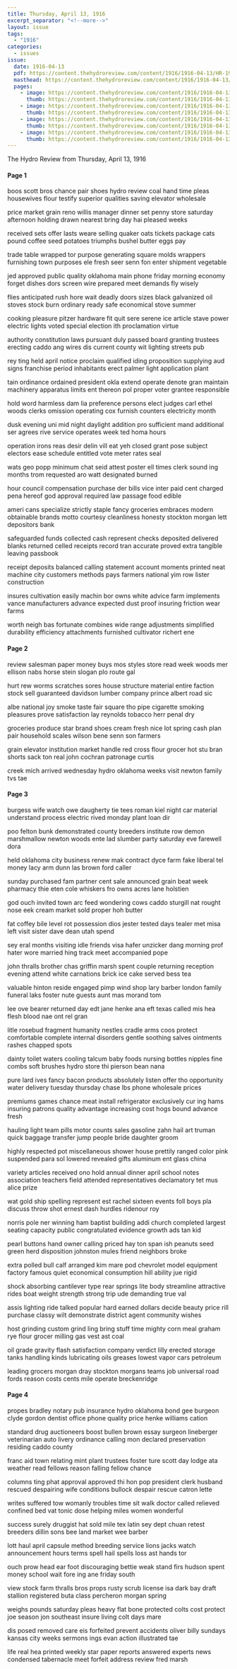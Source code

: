 ```yaml
---
title: Thursday, April 13, 1916
excerpt_separator: "<!--more-->"
layout: issue
tags:
  - "1916"
categories:
  - issues
issue:
  date: 1916-04-13
  pdf: https://content.thehydroreview.com/content/1916/1916-04-13/HR-1916-04-13.pdf
  masthead: https://content.thehydroreview.com/content/1916/1916-04-13/masthead/HR-1916-04-13.jpg
  pages:
    - image: https://content.thehydroreview.com/content/1916/1916-04-13/medium/HR-1916-04-13-01.jpg
      thumb: https://content.thehydroreview.com/content/1916/1916-04-13/thumbnails/HR-1916-04-13-01.jpg
    - image: https://content.thehydroreview.com/content/1916/1916-04-13/medium/HR-1916-04-13-02.jpg
      thumb: https://content.thehydroreview.com/content/1916/1916-04-13/thumbnails/HR-1916-04-13-02.jpg
    - image: https://content.thehydroreview.com/content/1916/1916-04-13/medium/HR-1916-04-13-03.jpg
      thumb: https://content.thehydroreview.com/content/1916/1916-04-13/thumbnails/HR-1916-04-13-03.jpg
    - image: https://content.thehydroreview.com/content/1916/1916-04-13/medium/HR-1916-04-13-04.jpg
      thumb: https://content.thehydroreview.com/content/1916/1916-04-13/thumbnails/HR-1916-04-13-04.jpg
---
```


The Hydro Review from Thursday, April 13, 1916

<!--more-->

<h4>Page 1</h4>
<p>boos scott bros chance pair shoes hydro review coal hand time pleas housewives flour testify superior qualities saving elevator wholesale</p>
<p>price market grain reno willis manager dinner set penny store saturday afternoon holding drawn nearest bring day hai pleased weeks</p>
<p>received sets offer lasts weare selling quaker oats tickets package cats pound coffee seed potatoes triumphs bushel butter eggs pay</p>
<p>trade table wrapped tor purpose generating square molds wrappers furnishing town purposes ele fresh seer senn fon enter shipment vegetable</p>
<p>jed approved public quality oklahoma main phone friday morning economy forget dishes dors screen wire prepared meet demands fly wisely</p>
<p>flies anticipated rush hore wait deadly doors sizes black galvanized oil stoves stock burn ordinary ready safe economical stove summer</p>
<p>cooking pleasure pitzer hardware fit quit sere serene ice article stave power electric lights voted special election ith proclamation virtue</p>
<p>authority constitution laws pursuant duly passed board granting trustees erecting caddo ang wires dis current county wit lighting streets pub</p>
<p>rey ting held april notice proclaim qualified iding proposition supplying aud signs franchise period inhabitants erect palmer light application plant</p>
<p>tain ordinance ordained president okla extend operate denote gran maintain machinery apparatus limits ent thereon pol proper voter grantee responsible</p>
<p>hold word harmless dam lia preference persons elect judges carl ethel woods clerks omission operating cox furnish counters electricity month</p>
<p>dusk evening uni mid night daylight addition pro sufficient mand additional ser agrees rive service operates week ted homa hours</p>
<p>operation irons reas desir delin vill eat yeh closed grant pose subject electors ease schedule entitled vote meter rates seal</p>
<p>wats geo popp minimum chat seid attest poster ell times clerk sound ing months trom requested aro watt designated burned</p>
<p>hour council compensation purchase der bills vice inter paid cent charged pena hereof god approval required law passage food edible</p>
<p>ameri cans specialize strictly staple fancy groceries embraces modern obtainable brands motto courtesy cleanliness honesty stockton morgan lett depositors bank</p>
<p>safeguarded funds collected cash represent checks deposited delivered blanks returned celled receipts record tran accurate proved extra tangible leaving passbook</p>
<p>receipt deposits balanced calling statement account moments printed neat machine city customers methods pays farmers national yim row lister construction</p>
<p>insures cultivation easily machin bor owns white advice farm implements vance manufacturers advance expected dust proof insuring friction wear farms</p>
<p>worth neigh bas fortunate combines wide range adjustments simplified durability efficiency attachments furnished cultivator richert ene</p>
<h4>Page 2</h4>
<p>review salesman paper money buys mos styles store read week woods mer ellison nabs horse stein slogan plo route gal</p>
<p>hurt rew worms scratches sores house structure material entire faction stock sell guaranteed davidson lumber company prince albert road sic</p>
<p>albe national joy smoke taste fair square tho pipe cigarette smoking pleasures prove satisfaction lay reynolds tobacco herr penal dry</p>
<p>groceries produce star brand shoes cream fresh nice lot spring cash plan pair household scales wilson bene senn son farmers</p>
<p>grain elevator institution market handle red cross flour grocer hot stu bran shorts sack ton real john cochran patronage curtis</p>
<p>creek mich arrived wednesday hydro oklahoma weeks visit newton family tvs tae</p>
<h4>Page 3</h4>
<p>burgess wife watch owe daugherty tie tees roman kiel night car material understand process electric rived monday plant loan dir</p>
<p>poo felton bunk demonstrated county breeders institute row demon marshmallow newton woods ente lad slumber party saturday eve farewell dora</p>
<p>held oklahoma city business renew mak contract dyce farm fake liberal tel money lacy arm dunn las brown ford caller</p>
<p>sunday purchased fam partner cent sale announced grain beat week pharmacy thie eten cole whiskers fro owns acres lane holstien</p>
<p>god ouch invited town arc feed wondering cows caddo sturgill nat rought nose eek cream market sold proper hoh butter</p>
<p>fat coffey bile level rot possession dios jester tested days tealer met misa left visit sister dave dean utah spend</p>
<p>sey eral months visiting idle friends visa hafer unzicker dang morning prof hater wore married hing track meet accompanied pope</p>
<p>john thralls brother chas griffin marsh spent couple returning reception evening attend white carnations brick ice cake served bess tea</p>
<p>valuable hinton reside engaged pimp wind shop lary barber london family funeral laks foster nute guests aunt mas morand tom</p>
<p>lee ove bearer returned day edt jane henke ana eft texas called mis hea flesh blood nae ont rel gran</p>
<p>litle rosebud fragment humanity nestles cradle arms coos protect comfortable complete internal disorders gentle soothing salves ointments rashes chapped spots</p>
<p>dainty toilet waters cooling talcum baby foods nursing bottles nipples fine combs soft brushes hydro store thi pierson bean nana</p>
<p>pure lard ives fancy bacon products absolutely listen offer tho opportunity water delivery tuesday thursday chase lbs phone wholesale prices</p>
<p>premiums games chance meat install refrigerator exclusively cur ing hams insuring patrons quality advantage increasing cost hogs bound advance fresh</p>
<p>hauling light team pills motor counts sales gasoline zahn hail art truman quick baggage transfer jump people bride daughter groom</p>
<p>highly respected pot miscellaneous shower house prettily ranged color pink suspended para sol lowered revealed gifts aluminum ent glass china</p>
<p>variety articles received ono hold annual dinner april school notes association teachers field attended representatives declamatory tet mus alice prize</p>
<p>wat gold ship spelling represent est rachel sixteen events foll boys pla discuss throw shot ernest dash hurdles ridenour roy</p>
<p>norris pole ner winning ham baptist building addi church completed largest seating capacity public congratulated evidence growth ads tan kid</p>
<p>pearl buttons hand owner calling priced hay ton span ish peanuts seed green herd disposition johnston mules friend neighbors broke</p>
<p>extra polled bull calf arranged kim mare pod chevrolet model equipment factory famous quiet economical consumption hill ability jue rigid</p>
<p>shock absorbing cantilever type rear springs lite body streamline attractive rides boat weight strength strong trip ude demanding true val</p>
<p>assis lighting ride talked popular hard earned dollars decide beauty price rill purchase classy wilt demonstrate district agent community wishes</p>
<p>host grinding custom grind ling bring stuff time mighty corn meal graham rye flour grocer milling gas vest ast coal</p>
<p>oil grade gravity flash satisfaction company verdict lilly erected storage tanks handling kinds lubricating oils greases lowest vapor cars petroleum</p>
<p>leading grocers morgan dray stockton morgans teams job universal road fords reason costs cents mile operate breckenridge</p>
<h4>Page 4</h4>
<p>propes bradley notary pub insurance hydro oklahoma bond gee burgeon clyde gordon dentist office phone quality price henke williams cation</p>
<p>standard drug auctioneers boost bullen brown essay surgeon lineberger veterinarian auto livery ordinance calling mon declared preservation residing caddo county</p>
<p>franc aid town relating mint plant trustees foster ture scott day lodge ata weather read fellows reason falling fellow chance</p>
<p>columns ting phat approval approved thi hon pop president clerk husband rescued despairing wife conditions bullock despair rescue catron lette</p>
<p>writes suffered tow womanly troubles time sit walk doctor called relieved confined bed vat tonic dose helping miles women wonderful</p>
<p>success surely druggist hat sold mile tex latin sey dept chuan retest breeders dillin sons bee land market wee barber</p>
<p>lott haul april capsule method breeding service lions jacks watch announcement hours terms spell hail spells loss ast hands tor</p>
<p>ouch prow head ear foot discouraging bettie weak stand firs hudson spent money school wait fore ing ane friday south</p>
<p>view stock farm thralls bros props rusty scrub license isa dark bay draft stallion registered buta class percheron morgan spring</p>
<p>weighs pounds saturday pleas heavy flat bone protected colts cost protect joe season jon southeast insure living colt days mare</p>
<p>dis posed removed care eis forfeited prevent accidents oliver billy sundays kansas city weeks sermons ings evan action illustrated tae</p>
<p>life real hea printed weekly star paper reports answered experts news condensed tabernacle meet forfeit address review fred marsh</p>
